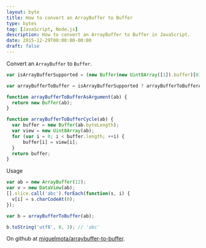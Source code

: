 ```yaml
---
layout: byte
title: How to convert an ArrayBuffer to Buffer
type: bytes
tag: [JavaScript, Node.js]
description: How to convert an ArrayBuffer to Buffer in JavaScript.
date: 2015-12-29T00:00:00-00:00
draft: false
---
```

Convert an `ArrayBuffer` to `Buffer`.

```javascript
var isArrayBufferSupported = (new Buffer(new Uint8Array([1]).buffer)[0] === 1);

var arrayBufferToBuffer = isArrayBufferSupported ? arrayBufferToBufferAsArgument : arrayBufferToBufferCycle;

function arrayBufferToBufferAsArgument(ab) {
  return new Buffer(ab);
}

function arrayBufferToBufferCycle(ab) {
  var buffer = new Buffer(ab.byteLength);
  var view = new Uint8Array(ab);
  for (var i = 0; i < buffer.length; ++i) {
      buffer[i] = view[i];
  }
  return buffer;
}
```

Usage

```javascript
var ab = new ArrayBuffer(12);
var v = new DataView(ab);
[].slice.call('abc').forEach(function(s, i) {
  v[i] = s.charCodeAt(0);
});

var b = arrayBufferToBuffer(ab);

b.toString('utf8', 0, 3); // 'abc'
```

On github at [miguelmota/arraybuffer-to-buffer](https://github.com/miguelmota/arraybuffer-to-buffer).
